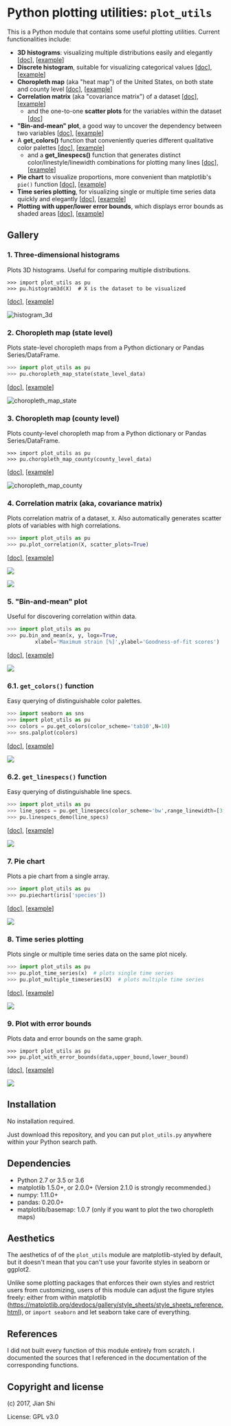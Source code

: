 # Python plotting utilities: `plot_utils`
This is a Python module that contains some useful plotting utilities. Current functionalities include:

+ **3D histograms**: visualizing multiple distributions easily and elegantly [[doc](./docs/histogram3d.md)], [[example](./examples/3D_histograms_example.ipynb)]
+ **Discrete histogram**, suitable for visualizing categorical values [[doc](./docs/discrete_histogram.md)], [[example](./examples/Discrete_histogram_example.ipynb)]
+ **Choropleth map** (aka "heat map") of the United States, on both state and county level [[doc](./docs/choropleth_map.md)], [[example](./examples/Choropleth_map_example.ipynb)]
+ **Correlation matrix** (aka "covariance matrix") of a dataset [[doc](./docs/plot_correlation.md)], [[example](./examples/Correlation_matrix_examples.ipynb)]
  + and the one-to-one **scatter plots** for the variables within the dataset [[doc](./docs/scatter_plots_two_cols.md)]
+ **"Bin-and-mean" plot**, a good way to uncover the dependency between two variables [[doc](./docs/bin_and_mean.md)], [[example](./examples/Bin-and-mean_example.ipynb)]
+ A **get_colors()** function that conveniently queries different qualitative color palettes [[doc](./docs/get_colors.md)], [[example](./examples/Get_color_linespec_scheme_examples.ipynb)]
    + and a **get_linespecs()** function that generates distinct color/linestyle/linewidth combinations for plotting many lines [[doc](./docs/get_linespecs.md)], [[example](./examples/Get_color_linespec_scheme_examples.ipynb)]
+ **Pie chart** to visualize proportions, more convenient than matplotlib's `pie()` function [[doc](./docs/piechart.md)], [[example](./examples/Pie_chart_example.ipynb)]
+ **Time series plotting**, for visualizing single or multiple time series data quickly and elegantly [[doc](./docs/plot_timeseries.md)], [[example](./examples/Plot_time_series_example.ipynb)]
+ **Plotting with upper/lower error bounds**, which displays error bounds as shaded areas [[doc](./docs/plot_with_error_bounds.md)], [[example](./examples/Plot_with_error_bounds_example.ipynb)]



## Gallery

### 1. Three-dimensional histograms

Plots 3D histograms. Useful for comparing multiple distributions.

```{python}
>>> import plot_utils as pu
>>> pu.histogram3d(X)  # X is the dataset to be visualized
```

[[doc](./docs/histogram3d.md)], [[example](./examples/3D_histograms_example.ipynb)]

![histogram_3d](./examples/gallery/histogram_3d.png)

### 2. Choropleth map (state level)

Plots state-level choropleth maps from a Python dictionary or Pandas Series/DataFrame.

```python
>>> import plot_utils as pu
>>> pu.choropleth_map_state(state_level_data)
```

[[doc](./docs/choropleth_map.md)], [[example](./examples/Choropleth_map_example.ipynb)]

![choropleth_map_state](./examples/gallery/choropleth_map_state.png)

### 3. Choropleth map (county level)

Plots county-level choropleth map from a Python dictionary or Pandas Series/DataFrame.

```{python}
>>> import plot_utils as pu
>>> pu.choropleth_map_county(county_level_data)
```

[[doc](./docs/choropleth_map.md#plot_utilschoropleth_map_county)], [[example](./examples/Choropleth_map_example.ipynb)]

![choropleth_map_county](./examples/gallery/choropleth_map_county.png)


### 4. Correlation matrix (aka, covariance matrix)

Plots correlation matrix of a dataset, `X`. Also automatically generates scatter plots of variables with high correlations.

```python
>>> import plot_utils as pu
>>> pu.plot_correlation(X, scatter_plots=True)
```

[[doc](./docs/plot_correlation.md)], [[example](./examples/Correlation_matrix_examples.ipynb)]

![](./examples/gallery/correlation_matrix.png)

![](./examples/gallery/scatter_plots.png)

### 5. "Bin-and-mean" plot

Useful for discovering correlation within data.

```python
>>> import plot_utils as pu
>>> pu.bin_and_mean(x, y, logx=True,
         xlabel='Maximum strain [%]',ylabel='Goodness-of-fit scores')
```

[[doc](./docs/bin_and_mean.md)], [[example](./examples/Bin-and-mean_example.ipynb)]

![](./examples/gallery/bin_and_mean.png)

### 6.1. `get_colors()` function

Easy querying of distinguishable color palettes.

```python
>>> import seaborn as sns
>>> import plot_utils as pu
>>> colors = pu.get_colors(color_scheme='tab10',N=10)
>>> sns.palplot(colors)
```

[[doc](./docs/get_colors.md)], [[example](./examples/Get_color_linespec_scheme_examples.ipynb)]

![](./examples/gallery/get_colors.png)

### 6.2. `get_linespecs()` function

Easy querying of distinguishable line specs.

```python
>>> import plot_utils as pu
>>> line_specs = pu.get_linespecs(color_scheme='bw',range_linewidth=[3,8],priority='linewidth')
>>> pu.linespecs_demo(line_specs)
```

[[doc](./docs/get_linespecs.md)], [[example](./examples/Get_color_linespec_scheme_examples.ipynb)]

![](./examples/gallery/get_linespecs.png)

### 7. Pie chart

Plots a pie chart from a single array.

```Python
>>> import plot_utils as pu
>>> pu.piechart(iris['species'])
```

[[doc](./docs/piechart.md)], [[example](./examples/Pie_chart_example.ipynb)] 

![](./examples/gallery/pie_chart.png)

### 8. Time series plotting

Plots single or multiple time series data on the same plot nicely.

```Python
>>> import plot_utils as pu
>>> pu.plot_time_series(x)  # plots single time series
>>> pu.plot_multiple_timeseries(X)  # plots multiple time series
```

[[doc](./docs/plot_timeseries.md)], [[example](./examples/Plot_time_series_example.ipynb)]

![](./examples/gallery/time_series.png)

### 9. Plot with error bounds

Plots data and error bounds on the same graph.

```{python}
>>> import plot_utils as pu
>>> pu.plot_with_error_bounds(data,upper_bound,lower_bound)
```

[[doc](./docs/plot_with_error_bounds.md)], [[example](./examples/Plot_with_error_bounds_example.ipynb)]

![](./examples/gallery/error_bounds.png)



## Installation

No installation required.

Just download this repository, and you can put `plot_utils.py` anywhere within your Python search path.



## Dependencies

+ Python 2.7 or 3.5 or 3.6
+ matplotlib 1.5.0+, or 2.0.0+ (Version 2.1.0 is strongly recommended.)
+ numpy: 1.11.0+
+ pandas: 0.20.0+
+ matplotlib/basemap: 1.0.7 (only if you want to plot the two choropleth maps)



## Aesthetics

The aesthetics of of the `plot_utils` module are matplotlib-styled by default, but it doesn't mean that you can't use your favorite styles in seaborn or ggplot2.

Unlike some plotting packages that enforces their own styles and restrict users from customizing, users of this module can adjust the figure styles freely: either from within matplotlib (https://matplotlib.org/devdocs/gallery/style_sheets/style_sheets_reference.html), or `import seaborn` and let seaborn take care of everything.



## References

I did not built every function of this module entirely from scratch. I documented the sources that I referenced in the documentation of the corresponding functions.



## Copyright and license

(c) 2017, Jian Shi

License: GPL v3.0